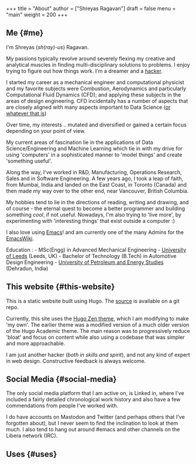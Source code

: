 +++
title = "About"
author = ["Shreyas Ragavan"]
draft = false
menu = "main"
weight = 200
+++

## Me {#me}

I'm Shreyas (_sh(ray)-us_) Ragavan.

My passions typically revolve around severely flexing my creative and analytical
muscles in finding multi-disciplinary solutions to problems. I enjoy trying to
figure out how things work. I'm a dreamer and a [hacker](http://catb.org/~esr/faqs/hacker-howto.html).

I started my career as a mechanical engineer and computational physicist and my
favorite subjects were Combustion, Aerodynamics and particularly Computational
Fluid Dynamics (CFD); and applying these subjects in the areas of design
engineering. CFD incidentally has a number of aspects that are closely aligned
with many aspects important to Data Science ([or whatever that is](https://www.tandfonline.com/doi/full/10.1080/10618600.2017.1384734))

Over time, my interests .. mutated and diversified or gained a certain focus
depending on your point of view.

My current areas of fascination lie in the applications of Data
Science/Engineering and Machine Learning which tie in with my drive for using
'computers' in a sophisticated manner to 'model things' and create 'something
useful'.

Along the way, I've worked in R&amp;D, Manufacturing, Operations Research, Sales and
in Software Engineering. A few years ago, I took a leap of faith, from Mumbai,
India and landed on the East Coast, in Toronto (Canada) and then made my way
over to the other end, near Vancouver, British Columbia.

My hobbies tend to lie in the directions of reading, writing and drawing, and of
course - the eternal quest to become a better programmer and building something
_cool_, if not useful. Nowadays, I'm also trying to 'live more', by experimenting
with 'interesting things' that exist outside a computer :)

I also love using [Emacs](<https://www.emacswiki.org>)! and am currently one of
the many Admins for the [EmacsWiki](<https://www.emacswiki.org>).

Education
: -   MSc(Engg) in Advanced Mechanical Engineering
        -   [University of Leeds](https://leeds.ac.uk) (Leeds, UK)
    -   Bachelor of Technology (B.Tech) in Automotive Design Engineering
        -   [University of Petroleum and Energy Studies](https://www.upes.ac.in/) (Dehradun, India)


## This website {#this-website}

This is a static website built using Hugo. The [source](https://github.com/shrysr/hugo-sr) is available on a git repo.

Currently, this site uses the [Hugo Zen theme](https://github.com/frjo/hugo-theme-zen), which I am modifying to make 'my
own'. The earlier theme was a modified version of a much older version of the
Hugo Academic theme. The main reason was to progressively reduce 'bloat' and
focus on content while also using a codebase that was simpler and more
approachable.

I am just another hacker (_both in skills and spirit_), and not any kind of expert
in web design. Constructive feedback is always welcome.


## Social Media {#social-media}

The only social media platform that I am active on, is Linked in, where I've
included a fairly detailed chronological work history and also have a few
commendations from people I've worked with.

I do have accounts on Mastodon and Twitter (and perhaps others that I've
forgotten about), but I never seem to find the inclination to look at them
much. I also tend to hang out around #emacs and other channels on the Libera
network (IRC).


## Uses {#uses}